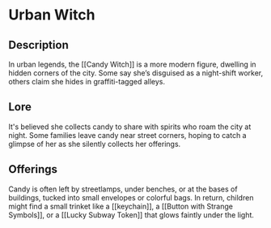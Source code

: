 # Urban Witch

## Description

In urban legends, the [[Candy Witch]] is a more modern figure, dwelling in hidden corners of the city. Some say she’s disguised as a night-shift worker, others claim she hides in graffiti-tagged alleys.

## Lore

It's believed she collects candy to share with spirits who roam the city at night. Some families leave candy near street corners, hoping to catch a glimpse of her as she silently collects her offerings.

## Offerings

Candy is often left by streetlamps, under benches, or at the bases of buildings, tucked into small envelopes or colorful bags. In return, children might find a small trinket like a [[keychain]], a [[Button with Strange Symbols]], or a [[Lucky Subway Token]] that glows faintly under the light.